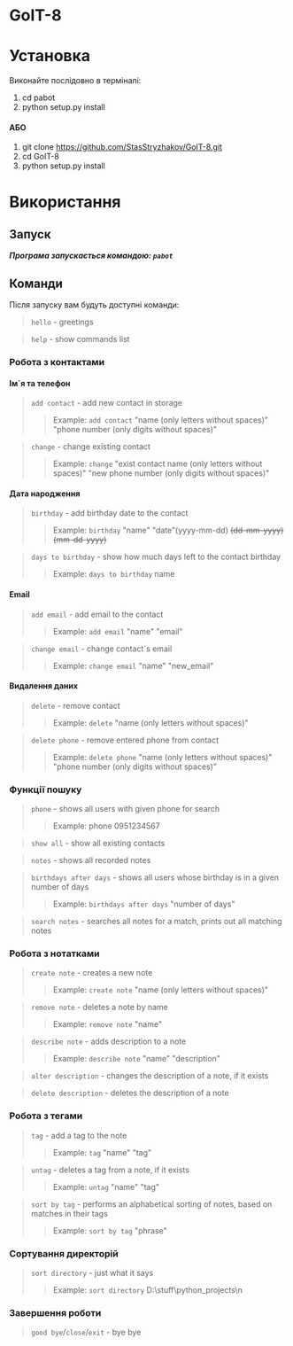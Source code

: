 # GoIT-8


# Установка 

Виконайте послідовно в терміналі:


1. cd pabot
2. python setup.py install

#### АБО

1. git clone https://github.com/StasStryzhakov/GoIT-8.git
2. cd GoIT-8
3. python setup.py install


# Використання

## Запуск

**_Програма запускається командою: `pabot`_**

## Команди

Після запуску вам будуть доступні команди:

> `hello` - greetings
 
> `help` - show commands list

### Робота з контактами

#### Ім`я та телефон

> `add contact` - add new contact in storage 
>>Example: `add contact` "name (only letters without spaces)" "phone number (only digits without spaces)"

> `change` - change existing contact 
>>Example: `change` "exist contact name (only letters without spaces)" "new phone number (only digits without spaces)"

#### Дата народження

> `birthday` - add birthday date to the contact 
>>Example: `birthday` "name" "date"(yyyy-mm-dd) ~~(dd-mm-yyyy)~~ ~~(mm-dd-yyyy)~~

> `days to birthday` - show how much days left to the contact birthday 
>>Example: `days to birthday` name

#### Email

> `add email` - add email to the contact
>> Example: `add email` "name" "email"

> `change email` - change contact`s email
>> Example: `change email` "name" "new_email"

#### Видалення даних

> `delete` - remove contact
>>Example: `delete` "name (only letters without spaces)"

> `delete phone` - remove entered phone from contact 
>>Example: `delete phone` "name (only letters without spaces)" "phone number (only digits without spaces)"

### Функції пошуку

>`phone` - shows all users with given phone for search
>> Example: phone 0951234567

> `show all` - show all existing contacts

> `notes` - shows all recorded notes

>`birthdays after days` - shows all users whose birthday is in a given number of days
>>Example: `birthdays after days` "number of days"

> `search notes` - searches all notes for a match, prints out all matching notes
### Робота з нотатками 

> `create note` - creates a new note 
>>Example: `create note` "name (only letters without spaces)"

> `remove note` - deletes a note by name 
>>Example: `remove note` "name"

> `describe note` - adds description to a note 
>>Example: `describe note` "name" "description"

> `alter description` - changes the description of a note, if it exists

> `delete description` - deletes the description of a note

### Робота з тегами

> `tag` - add a tag to the note 
>>Example: `tag` "name" "tag"

> `untag` - deletes a tag from a note, if it exists 
>>Example: `untag` "name" "tag"

> `sort by tag` - performs an alphabetical sorting of notes, based on matches in their tags
>> Example: `sort by tag` "phrase"
### Сортування директорій

> `sort directory` - just what it says 
>>Example: `sort directory` D:\\stuff\\python_projects\n

### Завершення роботи

>`good bye`/`close`/`exit` - bye bye

